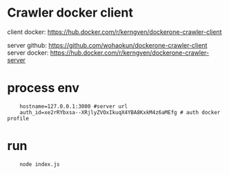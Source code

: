 # Crawler docker client

client docker: https://hub.docker.com/r/kerngven/dockerone-crawler-client

server github: https://github.com/wohaokun/dockerone-crawler-client
server docker: https://hub.docker.com/r/kerngven/dockerone-crawler-server

# process env

```
	hostname=127.0.0.1:3000 #server url
	auth_id=xe2rRYbxsa--XRjlyZVOxIkuqX4YBA8KxkM4z6aMEfg # auth docker profile

```

# run
```
	node index.js
```